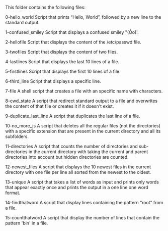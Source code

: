 This folder contains the following files:

0-hello_world
Script that prints “Hello, World”, followed by a new line to the standard output.

1-confused_smiley
Script that displays a confused smiley "(Ôo)'.

2-hellofile 
Script that displays the content of the /etc/passwd file.

3-twofiles 
Script that displays the content of two files.

4-lastlines 
Script that displays the last 10 lines of a file.

5-firstlines 
Script that displays the first 10 lines of a file.

6-third_line 
Script that displays a specific line.

7-file 
A shell script that creates a file with an specific name with characters.

8-cwd_state 
A script that redirect standard output to a file and overwrites the content of that file or creates it if it doesn't exist.

9-duplicate_last_line 
A script that duplicates the last line of a file.

10-no_more_js 
A script that deletes all the regular files (not the directories) with a specific extension that are present in the current directory and all its subfolders.

11-directories 
A script that counts the number of directories and sub-directories in the current directory with taking the current and parent directories into account but hidden directories are counted.

12-newest_files 
A script that displays the 10 newest files in the current directory with one file per line all sorted from the newest to the oldest.

13-unique 
A script that takes a list of words as input and prints only words that appear exactly once and prints the output in a one line one word format.

14-findthatword 
A script that display lines containing the pattern “root” from a file.

15-countthatword 
A script that display the number of lines that contain the pattern 'bin' in a file.

